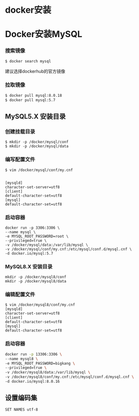 # docker安装

# Docker安装MySQL

### 搜索镜像

```bash
$ docker search mysql
```

建议选择dockerhub的官方镜像

### 拉取镜像

```bash
$ docker pull mysql:8.0.18
$ docker pull mysql:5.7
```

## MySQL5.X 安装目录

### 创建挂载目录

```shell
$ mkdir -p /docker/mysql/conf
$ mkdir -p /docker/mysql/data
```

### 编写配置文件

```shell
$ vim /docker/mysql/conf/my.cnf


[mysqld]
character-set-server=utf8
[client]
default-character-set=utf8
[mysql]
default-character-set=utf8
```

### 启动容器

```shell l
docker run -p 3306:3306 \
--name mysql \
-e MYSQL_ROOT_PASSWORD=root \
--privileged=true \
-v /docker/mysql/data:/var/lib/mysql \
-v /docker/mysql/conf/my.cnf:/etc/mysql/conf.d/mysql.cnf \
-d docker.io/mysql:5.7
```

### MySQL8.X 安装目录

```shell
mkdir -p /docker/mysql8/conf
mkdir -p /docker/mysql8/data
```

### 编辑配置文件

```shell
$ vim /docker/mysql8/conf/my.cnf
[mysqld]
character-set-server=utf8
[client]
default-character-set=utf8
[mysql]
default-character-set=utf8
```

### 启动容器

```sh
docker run -p 13306:3306 \
--name mysql8 \
-e MYSQL_ROOT_PASSWORD=bigkang \
--privileged=true \
-v /docker/mysql8/data:/var/lib/mysql \
-v /docker/mysql8/conf/my.cnf:/etc/mysql/conf.d/mysql.cnf \
-d docker.io/mysql:8.0.16
```

## 设置编码集

```shell
SET NAMES utf-8
```